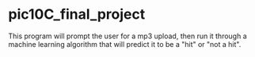# pic10C_final_project
This program will prompt the user for a mp3 upload, then run it through a machine learning algorithm that will predict it to be a "hit" or "not a hit".
